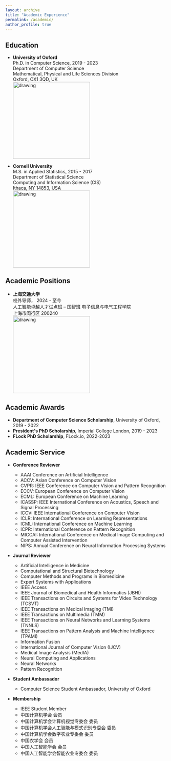 ```yaml
---
layout: archive
title: "Academic Experience"
permalink: /academic/
author_profile: true
---
```

## Education
* **University of Oxford**   
  Ph.D. in Computer Science, 2019 - 2023  
  Department of Computer Science  
  Mathematical, Physical and Life Sciences Division  
  Oxford, OX1 3QD, UK  
  <a href="http://www.cs.ox.ac.uk/"><img src="https://eveningdong.github.io/images/oxford.png" alt="drawing" width="240px"/></a> 

* **Cornell University**  
  M.S. in Applied Statistics, 2015 - 2017  
  Department of Statistical Science  
  Computing and Information Science (CIS)  
  Ithaca, NY 14853, USA  
  <a href="https://cis.cornell.edu/cornell-computing-information-science/"><img src="https://eveningdong.github.io/images/cis.png" alt="drawing" width="240px"/></a> 

## Academic Positions  
* **上海交通大学**  
  校外导师， 2024 - 至今  
  人工智能卓越人才试点班 – 国智班
  电子信息与电气工程学院  
  上海市闵行区 200240  
  <a><img src="https://eveningdong.github.io/images/sjtu.png" alt="drawing" width="240px"/></a>

## Academic Awards  
* **Department of Computer Science Scholarship**, University of Oxford, 2019 - 2022  
* **President's PhD Scholarship**, Imperial College London, 2019 - 2023   
* **FLock PhD Scholarship**, FLock.io, 2022-2023

## Academic Service  
* **Conference Reviewer**  
  + AAAI Conference on Artificial Intelligence    
  + ACCV: Asian Conference on Computer Vision  
  + CVPR: IEEE Conference on Computer Vision and Pattern Recognition  
  + ECCV: European Conference on Computer Vision  
  + ECML: European Conference on Machine Learning    
  + ICASSP: IEEE International Conference on Acoustics, Speech and Signal Processing  
  + ICCV: IEEE International Conference on Computer Vision  
  + ICLR: International Conference on Learning Representations  
  + ICML: International Conference on Machine Learning  
  + ICPR: International Conference on Pattern Recognition  
  + MICCAI: International Conference on Medical Image Computing and Computer Assisted Intervention  
  + NIPS: Annual Conference on Neural Information Processing Systems  


* **Journal Reviewer**  
  + Artificial Intelligence in Medicine
  + Computational and Structural Biotechnology
  + Computer Methods and Programs in Biomedicine  
  + Expert Systems with Applications  
  + IEEE Access  
  + IEEE Journal of Biomedical and Health Informatics (JBHI)
  + IEEE Transactions on Circuits and Systems for Video Technology (TCSVT)  
  + IEEE Transactions on Medical Imaging (TMI)  
  + IEEE Transactions on Multimedia (TMM)  
  + IEEE Transactions on Neural Networks and Learning Systems (TNNLS)  
  + IEEE Transactions on Pattern Analysis and Machine Intelligence (TPAMI)  
  + Information Fusion  
  + International Journal of Computer Vision (IJCV)  
  + Medical Image Analysis (MedIA)  
  + Neural Computing and Applications  
  + Neural Networks  
  + Pattern Recognition  


* **Student Ambassador**  
  + Computer Science Student Ambassador, University of Oxford


* **Membership**   
  + IEEE Student Member
  + 中国计算机学会 会员
  + 中国计算机学会计算机视觉专委会 委员  
  + 中国计算机学会人工智能与模式识别专委会 委员  
  + 中国计算机学会数字农业专委会 委员  
  + 中国农学会 会员   
  + 中国人工智能学会 会员  
  + 中国人工智能学会智能农业专委会 委员  